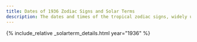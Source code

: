 ```yaml
---
title: Dates of 1936 Zodiac Signs and Solar Terms
description: The dates and times of the tropical zodiac signs, widely used in western astrology, and solar terms of year 1936
---
```

{% include_relative _solarterm_details.html year="1936" %}
